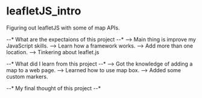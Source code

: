 # leafletJS_intro
Figuring out leafletJS with some of map APIs.

*-*-* What are the expectaions of this project *-*-*
 --> Main thing is improve my JavaScript skills.
 --> Learn how a framework works.
 --> Add more than one location.
 --> Tinkering about leaflet.js

*-*-* What did I learn from this project *-*-*
 --> Got the knowledge of adding a map to a web page.
 --> Learned how to use map box.
 --> Added some custom markers.

*-*-* My final thought of this project *-*-*

